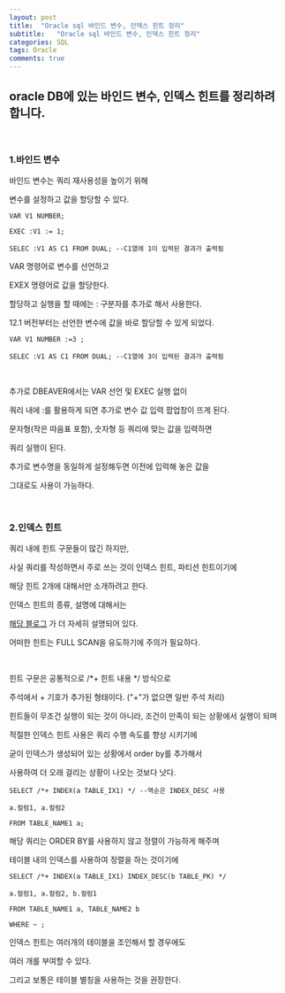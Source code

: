 ```yaml
---
layout: post
title:  "Oracle sql 바인드 변수, 인덱스 힌트 정리"
subtitle:   "Oracle sql 바인드 변수, 인덱스 힌트 정리"
categories: SQL
tags: Oracle
comments: true
---
```


## oracle DB에 있는 바인드 변수, 인덱스 힌트를 정리하려 합니다.

<br/>

### 1.바인드 변수

바인드 변수는 쿼리 재사용성을 높이기 위해

변수를 설정하고 값을 할당할 수 있다.

    VAR V1 NUMBER;

    EXEC :V1 := 1;

    SELEC :V1 AS C1 FROM DUAL; --C1열에 1이 입력된 결과가 출력됨

VAR 명령어로 변수를 선언하고

EXEX 명령어로 값을 할당한다.

할당하고 실행을 할 때에는 : 구분자를 추가로 해서 사용한다.

12.1 버전부터는 선언한 변수에 값을 바로 할당할 수 있게 되었다.

    VAR V1 NUMBER :=3 ;

    SELEC :V1 AS C1 FROM DUAL; --C1열에 3이 입력된 결과가 출력됨

<br/>

추가로 DBEAVER에서는 VAR 선언 및 EXEC 실행 없이

쿼리 내에 :를 활용하게 되면 추가로 변수 값 입력 팝업창이 뜨게 된다.

문자형(작은 따음표 포함), 숫자형 등 쿼리에 맞는 값을 입력하면

쿼리 실행이 된다.

추가로 변수명을 동일하게 설정해두면 이전에 입력해 놓은 값을

그대로도 사용이 가능하다.

<br/>

### 2.인덱스 힌트

쿼리 내에 힌트 구문들이 많긴 하지만,

사실 쿼리를 작성하면서 주로 쓰는 것이 인덱스 힌트, 파티션 힌트이기에

해당 힌트 2개에 대해서만 소개하려고 한다.

인덱스 힌트의 종류, 설명에 대해서는

[해당 블로그](http://dbcafe.co.kr/wiki/index.php/%ED%9E%8C%ED%8A%B8_%EC%A2%85%EB%A5%98) 가 더 자세히 설명되어 있다.

어떠한 힌트는 FULL SCAN을 유도하기에 주의가 필요하다.

<br/>

힌트 구문은 공통적으로 /*+ 힌트 내용 */ 방식으로

주석에서 + 기호가 추가된 형태이다. ("+"가 없으면 일반 주석 처리)

힌트들이 무조건 실행이 되는 것이 아니라, 조건이 만족이 되는 상황에서 실행이 되며

적절한 인덱스 힌트 사용은 쿼리 수행 속도를 향상 시키기에

굳이 인덱스가 생성되어 있는 상황에서 order by를 추가해서

사용하여 더 오래 걸리는 상황이 나오는 것보다 낫다.

    SELECT /*+ INDEX(a TABLE_IX1) */ --역순은 INDEX_DESC 사용

    a.컬럼1, a.컬럼2

    FROM TABLE_NAME1 a;

해당 쿼리는 ORDER BY를 사용하지 않고 정렬이 가능하게 해주며

테이블 내의 인덱스를 사용하여 정렬을 하는 것이기에

    SELECT /*+ INDEX(a TABLE_IX1) INDEX_DESC(b TABLE_PK) */ 

    a.컬럼1, a.컬럼2, b.컬럼1

    FROM TABLE_NAME1 a, TABLE_NAME2 b

    WHERE ~ ;

인덱스 힌트는 여러개의 테이블을 조인해서 할 경우에도

여러 개를 부여할 수 있다.

그리고 보통은 테이블 별칭을 사용하는 것을 권장한다.